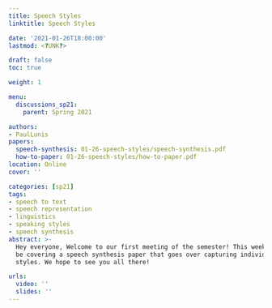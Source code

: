 ```yaml
---
title: Speech Styles
linktitle: Speech Styles

date: '2021-01-26T18:00:00'
lastmod: <?UNK?>

draft: false
toc: true

weight: 1

menu:
  discussions_sp21:
    parent: Spring 2021

authors:
- PaulLunis
papers:
  speech-synthesis: 01-26-speech-styles/speech-synthesis.pdf
  how-to-paper: 01-26-speech-styles/how-to-paper.pdf
location: Online
cover: ''

categories: [sp21]
tags:
- speech to text
- speech representation
- linguistics
- speaking styles
- speech synthesis
abstract: >-
  Hey everyone, Welcome to our first meeting of the semester! This week we'll
  be covering a speech synthesis paper that goes over capturing individual speaking
  styles. We hope to see you all there!

urls:
  video: ''
  slides: ''
---
```


